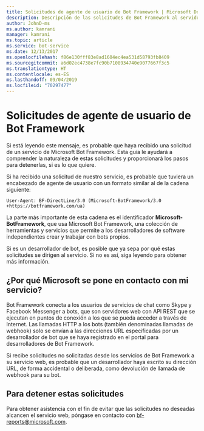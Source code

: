 ```yaml
---
title: Solicitudes de agente de usuario de Bot Framework | Microsoft Docs
description: Descripción de las solicitudes de Bot Framework al servidor web.
author: JohnD-ms
ms.author: kamrani
manager: kamrani
ms.topic: article
ms.service: bot-service
ms.date: 12/13/2017
ms.openlocfilehash: f86e130fff83e8ad1604ec4ea531d58793fb8409
ms.sourcegitcommit: a6d02ec4738e7fc90b7108934740e9077667f3c5
ms.translationtype: HT
ms.contentlocale: es-ES
ms.lasthandoff: 09/04/2019
ms.locfileid: "70297477"
---
```

# <a name="bot-framework-user-agent-requests"></a>Solicitudes de agente de usuario de Bot Framework

Si está leyendo este mensaje, es probable que haya recibido una solicitud de un servicio de Microsoft Bot Framework. Esta guía le ayudará a comprender la naturaleza de estas solicitudes y proporcionará los pasos para detenerlas, si es lo que quiere.

Si ha recibido una solicitud de nuestro servicio, es probable que tuviera un encabezado de agente de usuario con un formato similar al de la cadena siguiente:

```User-Agent: BF-DirectLine/3.0 (Microsoft-BotFramework/3.0 +https://botframework.com/ua)```

La parte más importante de esta cadena es el identificador **Microsoft-BotFramework**, que usa Microsoft Bot Framework, una colección de herramientas y servicios que permite a los desarrolladores de software independientes crear y trabajar con bots propios.

Si es un desarrollador de bot, es posible que ya sepa por qué estas solicitudes se dirigen al servicio. Si no es así, siga leyendo para obtener más información.

## <a name="why-is-microsoft-contacting-my-service"></a>¿Por qué Microsoft se pone en contacto con mi servicio?

Bot Framework conecta a los usuarios de servicios de chat como Skype y Facebook Messenger a bots, que son servidores web con API REST que se ejecutan en puntos de conexión a los que se pueda acceder a través de Internet. Las llamadas HTTP a los bots (también denominadas llamadas de webhook) solo se envían a las direcciones URL especificadas por un desarrollador de bot que se haya registrado en el portal para desarrolladores de Bot Framework.

Si recibe solicitudes no solicitadas desde los servicios de Bot Framework a su servicio web, es probable que un desarrollador haya escrito su dirección URL, de forma accidental o deliberada, como devolución de llamada de webhook para su bot.

## <a name="to-stop-these-requests"></a>Para detener estas solicitudes

Para obtener asistencia con el fin de evitar que las solicitudes no deseadas alcancen el servicio web, póngase en contacto con [bf-reports@microsoft.com](mailto://bf-reports@microsoft.com).
